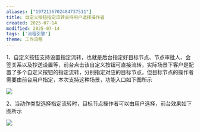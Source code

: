 ```yaml
---
aliases: ["1972136702484737511"]
title: 自定义按钮指定流转支持用户选择操作者
created: 2025-07-14
modified: 2025-07-14
tags: ['流程引擎']
theme: 工作流程
---
```


1、自定义按钮支持设置指定流转，也就是后台指定好目标节点、节点审批人、会签关系以及抄送设置等，前台点击该自定义按钮可直接流转，实际场景下客户是配置了多个自定义按钮的指定流转，分别指定对应的目标节点，但目标节点的操作者需要由前台用户指定，本次支持这种场景，功能入口如下图所示

![](1b798f19b4424523e207fdb881dd8293.jpg)

2、当动作类型选择指定流转时，目标节点操作者可以由用户选择，前台效果如下图所示

![](00be172488fa2c8e7a3a7902905b17e3.jpg)